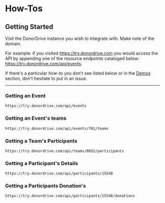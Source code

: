 # How-Tos

## Getting Started
Visit the DonorDrive instance you wish to integrate with. Make note of the domain.

For example: if you visited https://try.donordrive.com you would access the API by appending one of the resource endpoints cataloged below: https://try.donordrive.com/api/events.

If there's a particular *how-to* you don't see listed below or in the [Demos](/docs/1.0/demos.md) section, don't hesitate to put in an issue.

---

### Getting an Event
`https://try.donordrive.com/api/events`
### Getting an Event's teams
`https://try.donordrive.com/api/events/761/teams`
### Getting a Team's Participants
`https://try.donordrive.com/api/teams/8052/participants`
### Getting a Participant's Details
`https://try.donordrive.com/api/participants/15548`
### Getting a Participants Donation's
`https://try.donordrive.com/api/participants/15548/donations`
